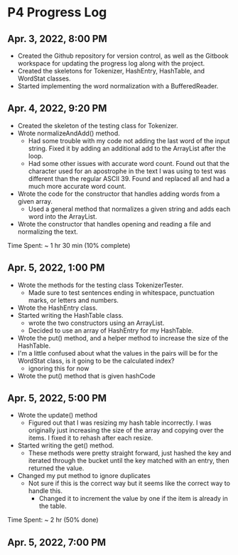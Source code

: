 # P4 Progress Log

## Apr. 3, 2022, 8:00 PM

* Created the Github repository for version control, as well as the Gitbook workspace for updating the progress log along with the project.
* Created the skeletons for Tokenizer, HashEntry, HashTable, and WordStat classes.&#x20;
* Started implementing the word normalization with a BufferedReader.

## Apr. 4, 2022, 9:20 PM

* Created the skeleton of the testing class for Tokenizer.
* Wrote normalizeAndAdd() method.&#x20;
  * Had some trouble with my code not adding the last word of the input string. Fixed it by adding an additional add to the ArrayList after the loop.
  * Had some other issues with accurate word count. Found out that the character used for an apostrophe in the text I was using to test was different than the regular ASCII 39. Found and replaced all and had a much more accurate word count.
* Wrote the code for the constructor that handles adding words from a given array.
  * &#x20;Used a general method that normalizes a given string and adds each word into the ArrayList.
* Wrote the constructor that handles opening and reading a file and normalizing the text.

Time Spent: \~ 1 hr 30 min (10% complete)

## Apr. 5, 2022, 1:00 PM

* Wrote the methods for the testing class TokenizerTester.
  * Made sure to test sentences ending in whitespace, punctuation marks, or letters and numbers.&#x20;
* Wrote the HashEntry class.
* Started writing the HashTable class.&#x20;
  * wrote the two constructors using an ArrayList.
  * Decided to use an array of HashEntry for my HashTable.&#x20;
* Wrote the put() method, and a helper method to increase the size of the HashTable.&#x20;
* I'm a little confused about what the values in the pairs will be for the WordStat class, is it going to be the calculated index?&#x20;
  * ignoring this for now
* Wrote the put() method that is given hashCode



## Apr. 5, 2022, 5:00 PM

* Wrote the update() method
  * Figured out that I was resizing my hash table incorrectly. I was originally just increasing the size of the array and copying over the items. I fixed it to rehash after each resize.&#x20;
* Started writing the get() method.&#x20;
  * &#x20;These methods were pretty straight forward, just hashed the key and iterated through the bucket until the key matched with an entry, then returned the value.
* Changed my put method to ignore duplicates
  * Not sure if this is the correct way but it seems like the correct way to handle this.&#x20;
    * Changed it to increment the value by one if the item is already in the table.&#x20;

Time Spent: \~ 2 hr (50% done)

## Apr. 5, 2022, 7:00 PM&#x20;

